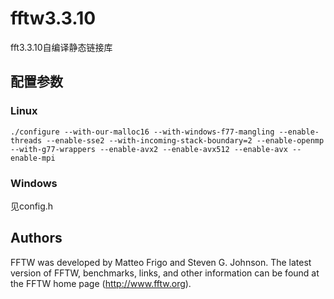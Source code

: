 # fftw3.3.10
fft3.3.10自编译静态链接库
## 配置参数
### Linux
```
./configure --with-our-malloc16 --with-windows-f77-mangling --enable-threads --enable-sse2 --with-incoming-stack-boundary=2 --enable-openmp --with-g77-wrappers --enable-avx2 --enable-avx512 --enable-avx --enable-mpi
```
### Windows
见config.h

## Authors
FFTW was developed by Matteo Frigo and Steven G. Johnson. The latest version of FFTW, benchmarks, links, and other information can be found at the FFTW home page (http://www.fftw.org).
